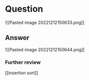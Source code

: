 # Question
![[Pasted image 20221212150633.png]]
## Answer
![[Pasted image 20221212150644.png]]
### Further review
[[insertion sort]]